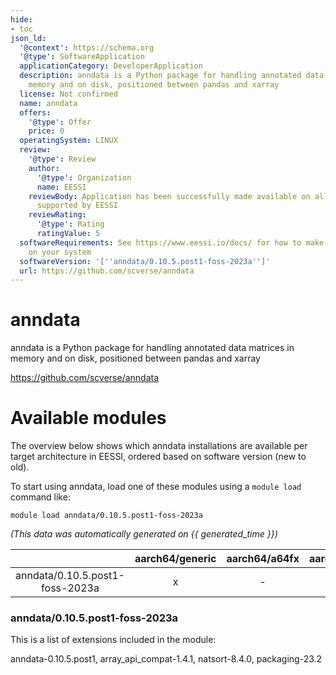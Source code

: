 ```yaml
---
hide:
- toc
json_ld:
  '@context': https://schema.org
  '@type': SoftwareApplication
  applicationCategory: DeveloperApplication
  description: anndata is a Python package for handling annotated data matrices in
    memory and on disk, positioned between pandas and xarray
  license: Not confirmed
  name: anndata
  offers:
    '@type': Offer
    price: 0
  operatingSystem: LINUX
  review:
    '@type': Review
    author:
      '@type': Organization
      name: EESSI
    reviewBody: Application has been successfully made available on all architectures
      supported by EESSI
    reviewRating:
      '@type': Rating
      ratingValue: 5
  softwareRequirements: See https://www.eessi.io/docs/ for how to make EESSI available
    on your system
  softwareVersion: '[''anndata/0.10.5.post1-foss-2023a'']'
  url: https://github.com/scverse/anndata
---
```


anndata
=======


anndata is a Python package for handling annotated data matrices in memory and on disk, positioned between pandas and xarray

https://github.com/scverse/anndata
# Available modules


The overview below shows which anndata installations are available per target architecture in EESSI, ordered based on software version (new to old).

To start using anndata, load one of these modules using a `module load` command like:

```shell
module load anndata/0.10.5.post1-foss-2023a
```

*(This data was automatically generated on {{ generated_time }})*

| |aarch64/generic|aarch64/a64fx|aarch64/neoverse_n1|aarch64/neoverse_v1|aarch64/nvidia/grace|x86_64/generic|x86_64/amd/zen2|x86_64/amd/zen3|x86_64/amd/zen4|x86_64/intel/cascadelake|x86_64/intel/haswell|x86_64/intel/icelake|x86_64/intel/sapphirerapids|x86_64/intel/skylake_avx512|
| :---: | :---: | :---: | :---: | :---: | :---: | :---: | :---: | :---: | :---: | :---: | :---: | :---: | :---: | :---: |
|anndata/0.10.5.post1-foss-2023a|x|-|x|x|x|x|x|x|x|x|x|x|x|x|


### anndata/0.10.5.post1-foss-2023a

This is a list of extensions included in the module:

anndata-0.10.5.post1, array_api_compat-1.4.1, natsort-8.4.0, packaging-23.2